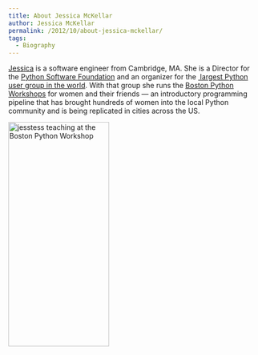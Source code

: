 ```yaml
---
title: About Jessica McKellar
author: Jessica McKellar
permalink: /2012/10/about-jessica-mckellar/
tags:
  - Biography
---
```

<a href="http://jesstess.com/" target="_blank">Jessica</a> is a software engineer from Cambridge, MA. She is a Director for the <a href="http://python.org/psf/" target="_blank">Python Software Foundation</a> and an organizer for the <a href="http://meetup.bostonpython.com/" target="_blank"> largest Python user group in the world</a>. With that group she runs the <a href="http://bostonpythonworkshop.com/" target="_blank">Boston Python Workshops</a> for women and their friends &#8212; an introductory programming pipeline that has brought hundreds of women into the local Python community and is being replicated in cities across the US.

<img class="alignnone size-full wp-image-717" title="jesstess teaching at the Boston Python Workshop" src="http://teaching.software-carpentry.org/wp-content/uploads/2012/10/jesstess_teaching.jpg" alt="jesstess teaching at the Boston Python Workshop" width="201" height="448" />
